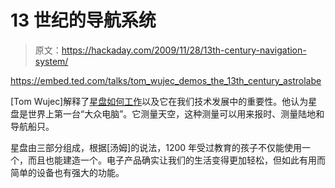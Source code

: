 # 13 世纪的导航系统

> 原文：<https://hackaday.com/2009/11/28/13th-century-navigation-system/>

<https://embed.ted.com/talks/tom_wujec_demos_the_13th_century_astrolabe>

<p>[Tom Wujec]解释了<a href="http://www.ted.com/talks/tom_wujec_demos_the_13th_century_astrolabe.html" target="_blank">星盘如何工作</a>以及它在我们技术发展中的重要性。他认为星盘是世界上第一台“大众电脑”。它测量天空，这种测量可以用来报时、测量陆地和导航船只。</p> <p>星盘由三部分组成，根据[汤姆]的说法，1200 年受过教育的孩子不仅能使用一个，而且也能建造一个。电子产品确实让我们的生活变得更加轻松，但如此有用而简单的设备也有强大的功能。</p> </body> </html>